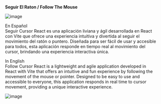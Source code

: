 <strong> Seguir El Raton /  Follow The Mouse </strong> <br>

![image](https://github.com/MauroGarcia-97/Seguir-al-raton/assets/150713356/9f08c52e-4b43-4a89-ba9a-7a97d8e8cae9)

En Español <br> 
Seguir Cursor React es una aplicación liviana y ágil desarrollada en React con Vite que ofrece una experiencia intuitiva y divertida al seguir el movimiento del ratón o puntero. 
Diseñada para ser fácil de usar y accesible para todos, esta aplicación responde en tiempo real al movimiento del cursor, brindando una experiencia interactiva única.

In English<br>
Follow Cursor React is a lightweight and agile application developed in React with Vite that offers an intuitive and fun experience by following the movement of the mouse or pointer.
Designed to be easy to use and accessible to everyone, this application responds in real time to cursor movement, providing a unique interactive experience.

![image](https://github.com/MauroGarcia-97/Seguir-al-raton/assets/150713356/13c9405e-c1a8-4564-b888-02c4e02c9784)
